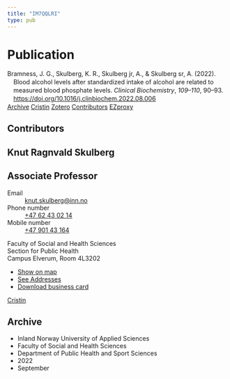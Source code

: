 ```yaml
---
title: "IM7QQLRI"
type: pub
---
```

<h1>Publication</h1>
<article id="csl-bib-container-IM7QQLRI" class="csl-bib-container">
  <div class="csl-bib-body" style="line-height: 1.35; padding-left: 1em; text-indent:-1em;">
  <div class="csl-entry">Bramness, J. G., Skulberg, K. R., Skulberg jr, A., &amp; Skulberg sr, A. (2022). Blood alcohol levels after standardized intake of alcohol are related to measured blood phosphate levels. <i>Clinical Biochemistry</i>, <i>109&#x2013;110</i>, 90&#x2013;93. <a href="https://doi.org/10.1016/j.clinbiochem.2022.08.006">https://doi.org/10.1016/j.clinbiochem.2022.08.006</a></div>
</div>
  <div class="csl-bib-buttons">
    <a href="#taxonomy-article-IM7QQLRI" class="csl-bib-button">Archive</a>
    <a href alt="Cristin URL" class="csl-bib-button">Cristin</a>
    <a href alt="Zotero URL" class="csl-bib-button">Zotero</a>
    <a href="#contributors-article-IM7QQLRI" class="csl-bib-button">Contributors</a>
    <a href="http://ezproxy.inn.no/login?url=https://doi.org/10.1016/j.clinbiochem.2022.08.006" class="csl-bib-button">EZproxy</a>
  </div>
  <div id="csl-bib-meta-container-IM7QQLRI"></div>
</article>
<div id="csl-bib-meta-IM7QQLRI" class="csl-bib-meta">
  <article id="contributors-article-IM7QQLRI" class="contributors-article">
    <h1>Contributors</h1>
    <div class="personas">
<div class="vrtx-hinn-person-card">
<div class="photo">
<i class="lar la-user-circle missing-person"></i>
</div>
<div class="info">
<hgroup><h1>Knut Ragnvald Skulberg</h1>
<h2>Associate Professor</h2>
</hgroup><dl>
<dt>Email</dt>
<dd>
<a href="mailto:knut.skulberg@inn.no">knut.skulberg@inn.no</a>
</dd>
<dt>Phone number</dt>
<dd><a href="tel:+4762430214">
+47 62 43 02 14
</a></dd>
<dt>Mobile number</dt>
<dd><a href="tel:+4790143164">
+47 901 43 164
</a></dd>
</dl>
<p>
Faculty of Social and Health Sciences<br>
Section for Public Health<br>
Campus Elverum,
Room 4L3202
</p>
<ul class="vrtx-hinn-links">
<li><a href="https://www.google.com/maps?q=60.88177,11.53669">Show on map</a></li>
<li><a href="https://www.inn.no/english/find-an-employee/knut-skulberg.html#vrtx-hinn-addresses">See Addresses</a></li>
<li><a href="https://www.inn.no/english/find-an-employee/knut-skulberg.html?vrtx=vcf">Download business card</a></li>
</ul>
</div>
</div>
<a href="https://app.cristin.no/persons/show.jsf?id=9616" alt="Cristin URL" class="personas-cristin">Cristin</a>
</div>
  </article>
  <article id="taxonomy-article-IM7QQLRI" class="taxonomy-article">
    <h1>Archive</h1>
    <ul>
      <li>Inland Norway University of Applied Sciences</li>
      <li>Faculty of Social and Health Sciences</li>
      <li>Department of Public Health and Sport Sciences</li>
      <li>2022</li>
      <li>September</li>
    </ul>
  </article>
</div>
